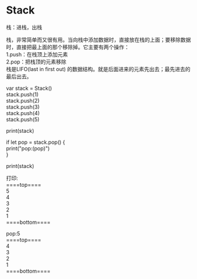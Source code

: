 # Stack
栈：进栈，出栈

栈，非常简单而又很有用。当向栈中添加数据时，直接放在栈的上面；要移除数据时，直接把最上面的那个移除掉。它主要有两个操作：  
1.push：在栈顶上添加元素  
2.pop：把栈顶的元素移除  
栈是LIFO(last in first out) 的数据结构。就是后面进来的元素先出去；最先进去的最后出去。  

var stack = Stack<Int>()  
stack.push(1)  
stack.push(2)  
stack.push(3)  
stack.push(4)  
stack.push(5)  

print(stack)  

if let pop = stack.pop() {  
    print("pop:\(pop)")  
}  

print(stack)  

打印:  
====top====  
5  
4  
3  
2  
1  
====bottom====  

pop:5  
====top====  
4  
3  
2  
1  
====bottom====  
